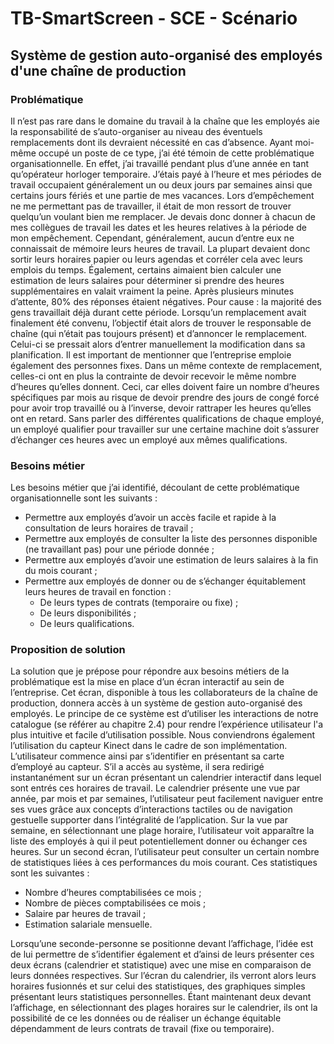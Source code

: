 # TB-SmartScreen - SCE - Scénario
## Système de gestion auto-organisé des employés d'une chaîne de production
### Problématique
Il n’est pas rare dans le domaine du travail à la chaîne que les employés aie la responsabilité de s’auto-organiser au niveau des éventuels remplacements dont ils devraient nécessité en cas d’absence. Ayant moi-même occupé un poste de ce type, j’ai été témoin de cette problématique organisationnelle. En effet, j’ai travaillé pendant plus d’une année en tant qu’opérateur horloger temporaire. J’étais payé à l’heure et mes périodes de travail occupaient généralement un ou deux jours par semaines ainsi que certains jours fériés et une partie de mes vacances.
Lors d’empêchement ne me permettant pas de travailler, il était de mon ressort de trouver quelqu’un voulant bien me remplacer. Je devais donc donner à chacun de mes collègues de travail les dates et les heures relatives à la période de mon empêchement. Cependant, généralement, aucun d’entre eux ne connaissait de mémoire leurs heures de travail. La plupart devaient donc sortir leurs horaires papier ou leurs agendas et corréler cela avec leurs emplois du temps. Également, certains aimaient bien calculer une estimation de leurs salaires pour déterminer si prendre des heures supplémentaires en valait vraiment la peine. Après plusieurs minutes d’attente, 80% des réponses étaient négatives. Pour cause : la majorité des gens travaillait déjà durant cette période. Lorsqu’un remplacement avait finalement été convenu, l’objectif était alors de trouver le responsable de chaîne (qui n’était pas toujours présent) et d’annoncer le remplacement. Celui-ci se pressait alors d’entrer manuellement la modification dans sa planification.
Il est important de mentionner que l’entreprise emploie également des personnes fixes. Dans un même contexte de remplacement, celles-ci ont en plus la contrainte de devoir recevoir le même nombre d’heures qu’elles donnent. Ceci, car elles doivent faire un nombre d’heures spécifiques par mois au risque de devoir prendre des jours de congé forcé pour avoir trop travaillé ou à l’inverse, devoir rattraper les heures qu’elles ont en retard. Sans parler des différentes qualifications de chaque employé, un employé qualifier pour travailler sur une certaine machine doit s’assurer d’échanger ces heures avec un employé aux mêmes qualifications.
### Besoins métier
Les besoins métier que j’ai identifié, découlant de cette problématique organisationnelle sont les suivants :
* Permettre aux employés d’avoir un accès facile et rapide à la consultation de leurs horaires de travail ;
* Permettre aux employés de consulter la liste des personnes disponible (ne travaillant pas) pour une période donnée ;
* Permettre aux employés d’avoir une estimation de leurs salaires à la fin du mois courant ;
* Permettre aux employés de donner ou de s’échanger équitablement leurs heures de travail en fonction :
  * De leurs types de contrats (temporaire ou fixe) ;
  * De leurs disponibilités ;
  * De leurs qualifications.
### Proposition de solution
La solution que je prépose pour répondre aux besoins métiers de la problématique est la mise en place d’un écran interactif au sein de l’entreprise. Cet écran, disponible à tous les collaborateurs de la chaîne de production, donnera accès à un système de gestion auto-organisé des employés.
Le principe de ce système est d’utiliser les interactions de notre catalogue (se référer au chapitre 2.4) pour rendre l’expérience utilisateur l'a plus intuitive et facile d’utilisation possible. Nous conviendrons également l’utilisation du capteur Kinect dans le cadre de son implémentation. L’utilisateur commence ainsi par s’identifier en présentant sa carte d’employé au capteur. S’il a accès au système, il sera redirigé instantanément sur un écran présentant un calendrier interactif dans lequel sont entrés ces horaires de travail. Le calendrier présente une vue par année, par mois et par semaines, l’utilisateur peut facilement naviguer entre ses vues grâce aux concepts d’interactions tactiles ou de navigation gestuelle supporter dans l’intégralité de l’application. Sur la vue par semaine, en sélectionnant une plage horaire, l’utilisateur voit apparaître la liste des employés à qui il peut potentiellement donner ou échanger ces heures. Sur un second écran, l’utilisateur peut consulter un certain nombre de statistiques liées à ces performances du mois courant. Ces statistiques sont les suivantes :
* Nombre d’heures comptabilisées ce mois ;
* Nombre de pièces comptabilisées ce mois ;
* Salaire par heures de travail ;
* Estimation salariale mensuelle.  

Lorsqu’une seconde-personne se positionne devant l’affichage, l’idée est de lui permettre de s’identifier également et d’ainsi de leurs présenter ces deux écrans (calendrier et statistique) avec une mise en comparaison de leurs données respectives. Sur l’écran du calendrier, ils verront alors leurs horaires fusionnés et sur celui des statistiques, des graphiques simples présentant leurs statistiques personnelles. Étant maintenant deux devant l’affichage, en sélectionnant des plages horaires sur le calendrier, ils ont la possibilité de ce les données ou de réaliser un échange équitable dépendamment de leurs contrats de travail (fixe ou temporaire).
